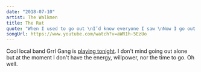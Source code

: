 ```yaml
---
date: "2018-07-10"
artist: The Walkmen
title: The Rat
quote: "When I used to go out \nI’d know everyone I saw \nNow I go out alone \nIf I go out at all"
songUrl: https://www.youtube.com/watch?v=aWR1h-5EzUo
---
```


Cool local band Grrl Gang is [playing tonight](https://mobile.twitter.com/visiting_jogja/status/1016500242651361280). I don't mind going out alone but at the moment I don't have the energy, willpower, nor the time to go. Oh well.